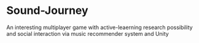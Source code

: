 # Sound-Journey
An interesting multiplayer game with active-leaerning research possibility and social interaction via music recommender system and Unity
